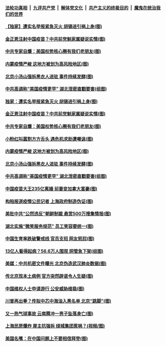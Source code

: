 

####  [法轮功真相](../../../../basic/blob/master/README.md?t=12030401) &nbsp;|&nbsp; [九评共产党](../../../../9ping.md/blob/master/README.md?t=12030401) &nbsp;|&nbsp; [解体党文化](../../../../jtdwh.md/blob/master/README.md?t=12030401)  &nbsp;|&nbsp; [共产主义的终极目的](../../../../gczydzjmd.md/blob/master/README.md?t=12030401) &nbsp;|&nbsp; [魔鬼在统治我们的世界](../../../../mgztzwmdsj.md/blob/master/README.md?t=12030401) 

#### [【独家】遭实名举报紧急灭火 胡锡进引祸上身(图)](../pages/p1/954505.md?t=12030401) 

#### [金正恩注射中国疫苗？中共前党魁家属疑说实情(图)](../pages/p1/954494.md?t=12030401) 

#### [中共专家自爆：美国权势核心圈有我们老朋友(图)](../pages/p1/954501.md?t=12030401) 

#### [内蒙疫情严峻 这地方被划为高风险地区(图)](../pages/p1/954457.md?t=12030401) 

#### [北京小汤山强拆黑衣人进驻 事件持续发酵(图)](../pages/p1/954445.md?t=12030401) 

#### [中共高调称“美国疫情更早” 湖北泄密直戳要害(组图)](../pages/p1/954368.md?t=12030401) 

#### [独家：遭实名举报紧急灭火 胡锡进引祸上身(图)](../pages/p1/954505.md?t=12030401) 

#### [金正恩注射中国疫苗？中共前党魁家属疑说实情(图)](../pages/p1/954494.md?t=12030401) 

#### [中共专家自爆：美国权势核心圈有我们老朋友(图)](../pages/p1/954501.md?t=12030401) 

#### [小粉红叫嚣割方方舌头 遇危机求助遭嘲讽(图)](../pages/p1/954476.md?t=12030401) 

#### [内蒙疫情严峻 这地方被划为高风险地区(图)](../pages/p1/954457.md?t=12030401) 

#### [北京小汤山强拆黑衣人进驻 事件持续发酵(图)](../pages/p1/954445.md?t=12030401) 

#### [中共高调称“美国疫情更早” 湖北泄密直戳要害(组图)](../pages/p1/954368.md?t=12030401) 

#### [中国疫苗大王235亿离婚 前妻变加拿大富豪(图)](../pages/p1/954394.md?t=12030401) 

#### [构陷报道疫情公民记者 上海政府制造伪证(图)](../pages/p1/954400.md?t=12030401) 

#### [美批中共“公然违反”朝鲜制裁 悬赏500万搜集情报(图)](../pages/p1/954402.md?t=12030401) 

#### [湖北实施“微笑服务规范” 员工笑容要统一(图)](../pages/p1/954398.md?t=12030401) 

#### [中国生育率跌破警戒线 官员支招 网友怒怼(图)](../pages/p1/954349.md?t=12030401) 

#### [13亿人看得起病？56.6万人围观 网管急下架(组图)](../pages/p1/954359.md?t=12030401) 

#### [美媒：中共机密文件曝光 北京伪造武汉肺炎数据(图)](../pages/p1/954342.md?t=12030401) 

#### [传北京现本土病例 官方突然辟谣令人生疑(图)](../pages/p1/954335.md?t=12030401) 

#### [中国维权人士申请游行 公安威胁维稳(图)](../pages/p1/954321.md?t=12030401) 

#### [川普再出拳？传拟中芯中海油入黑名单 北京“跳脚”(图)](../pages/p1/954271.md?t=12030401) 

#### [又一热气球事故 云南腾冲一男子坠落身亡(图)](../pages/p1/954312.md?t=12030401) 

#### [上海民房爆炸 屋主抗强拆 绿城集团惹祸？(视频/图)](../pages/p1/954283.md?t=12030401) 

#### [美国名嘴：在中国问题上不要相信拜登(图)](../pages/p1/954300.md?t=12030401) 

